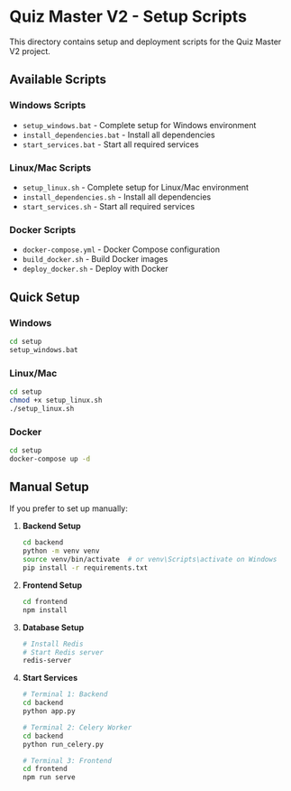 # Quiz Master V2 - Setup Scripts

This directory contains setup and deployment scripts for the Quiz Master V2 project.

## Available Scripts

### Windows Scripts
- `setup_windows.bat` - Complete setup for Windows environment
- `install_dependencies.bat` - Install all dependencies
- `start_services.bat` - Start all required services

### Linux/Mac Scripts
- `setup_linux.sh` - Complete setup for Linux/Mac environment
- `install_dependencies.sh` - Install all dependencies
- `start_services.sh` - Start all required services

### Docker Scripts
- `docker-compose.yml` - Docker Compose configuration
- `build_docker.sh` - Build Docker images
- `deploy_docker.sh` - Deploy with Docker

## Quick Setup

### Windows
```bash
cd setup
setup_windows.bat
```

### Linux/Mac
```bash
cd setup
chmod +x setup_linux.sh
./setup_linux.sh
```

### Docker
```bash
cd setup
docker-compose up -d
```

## Manual Setup

If you prefer to set up manually:

1. **Backend Setup**
   ```bash
   cd backend
   python -m venv venv
   source venv/bin/activate  # or venv\Scripts\activate on Windows
   pip install -r requirements.txt
   ```

2. **Frontend Setup**
   ```bash
   cd frontend
   npm install
   ```

3. **Database Setup**
   ```bash
   # Install Redis
   # Start Redis server
   redis-server
   ```

4. **Start Services**
   ```bash
   # Terminal 1: Backend
   cd backend
   python app.py
   
   # Terminal 2: Celery Worker
   cd backend
   python run_celery.py
   
   # Terminal 3: Frontend
   cd frontend
   npm run serve
   ``` 